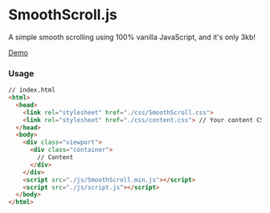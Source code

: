 # SmoothScroll.js
A simple smooth scrolling using 100% vanilla JavaScript, and it's only 3kb!

[Demo](https://rayc2045.github.io/SmoothScroll/)

### Usage

```html
// index.html
<html>
  <head>
    <link rel="stylesheet" href="./css/SmoothScroll.css">
    <link rel="stylesheet" href="./css/content.css"> // Your content CSS file
  </head>
  <body>
    <div class="viewport">
      <div class="container">
        // Content
      </div>
    </div>
    <script src="./js/SmoothScroll.min.js"></script>
    <script src="./js/script.js"></script>
  </body>
</html>
```
